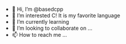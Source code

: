 - 👋 Hi, I’m @basedcpp
- 👀 I’m interested C! It is my favorite language
- 🌱 I’m currently learning 
- 💞️ I’m looking to collaborate on ...
- 📫 How to reach me ...

<!---
basedcpp/basedcpp is a ✨ special ✨ repository because its `README.md` (this file) appears on your GitHub profile.
You can click the Preview link to take a look at your changes.
--->
